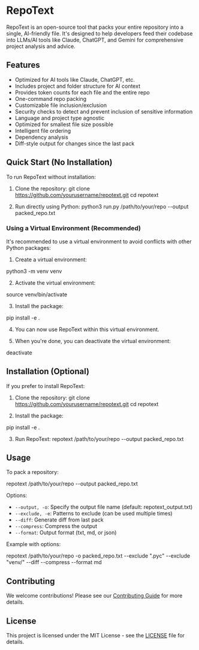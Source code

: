 # RepoText

RepoText is an open-source tool that packs your entire repository into a single, AI-friendly file. It's designed to help developers feed their codebase into LLMs/AI tools like Claude, ChatGPT, and Gemini for comprehensive project analysis and advice.

## Features

- Optimized for AI tools like Claude, ChatGPT, etc.
- Includes project and folder structure for AI context
- Provides token counts for each file and the entire repo
- One-command repo packing
- Customizable file inclusion/exclusion
- Security checks to detect and prevent inclusion of sensitive information
- Language and project type agnostic
- Optimized for smallest file size possible
- Intelligent file ordering
- Dependency analysis
- Diff-style output for changes since the last pack

## Quick Start (No Installation)

To run RepoText without installation:

1. Clone the repository:
git clone https://github.com/yourusername/repotext.git
cd repotext

2. Run directly using Python:
python3 run.py /path/to/your/repo --output packed_repo.txt

### Using a Virtual Environment (Recommended)

It's recommended to use a virtual environment to avoid conflicts with other Python packages:

1. Create a virtual environment:

python3 -m venv venv

2. Activate the virtual environment:

source venv/bin/activate

3. Install the package:

pip install -e .

4. You can now use RepoText within this virtual environment.

5. When you're done, you can deactivate the virtual environment:

deactivate

## Installation (Optional)

If you prefer to install RepoText:

1. Clone the repository:
git clone https://github.com/yourusername/repotext.git
cd repotext

2. Install the package:

pip install -e .

3. Run RepoText:
repotext /path/to/your/repo --output packed_repo.txt

## Usage

To pack a repository: 

repotext /path/to/your/repo --output packed_repo.txt

Options:
- `--output, -o`: Specify the output file name (default: repotext_output.txt)
- `--exclude, -e`: Patterns to exclude (can be used multiple times)
- `--diff`: Generate diff from last pack
- `--compress`: Compress the output
- `--format`: Output format (txt, md, or json)

Example with options:

repotext /path/to/your/repo -o packed_repo.txt --exclude ".pyc" --exclude "venv/" --diff --compress --format md

## Contributing

We welcome contributions! Please see our [Contributing Guide](CONTRIBUTING.md) for more details.

## License

This project is licensed under the MIT License - see the [LICENSE](LICENSE) file for details.